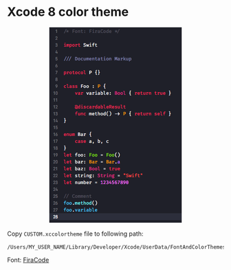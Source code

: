 # Xcode 8 color theme

<p align="center"><img src="Image.png" /></p>

Copy `CUSTOM.xccolortheme` file to following path:

```
/Users/MY_USER_NAME/Library/Developer/Xcode/UserData/FontAndColorThemes/
```

Font: [FiraCode](https://github.com/tonsky/FiraCode/releases)
